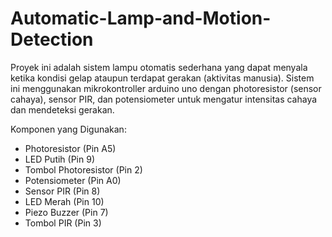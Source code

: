 # Automatic-Lamp-and-Motion-Detection

Proyek ini adalah sistem lampu otomatis sederhana yang dapat menyala ketika kondisi gelap ataupun terdapat gerakan (aktivitas manusia). Sistem ini menggunakan mikrokontroller arduino uno dengan photoresistor (sensor cahaya), sensor PIR, dan potensiometer untuk mengatur intensitas cahaya dan mendeteksi gerakan.

Komponen yang Digunakan:
- Photoresistor (Pin A5)
- LED Putih (Pin 9)
- Tombol Photoresistor (Pin 2)
- Potensiometer (Pin A0)
- Sensor PIR (Pin 8)
- LED Merah (Pin 10)
- Piezo Buzzer (Pin 7)
- Tombol PIR (Pin 3)
